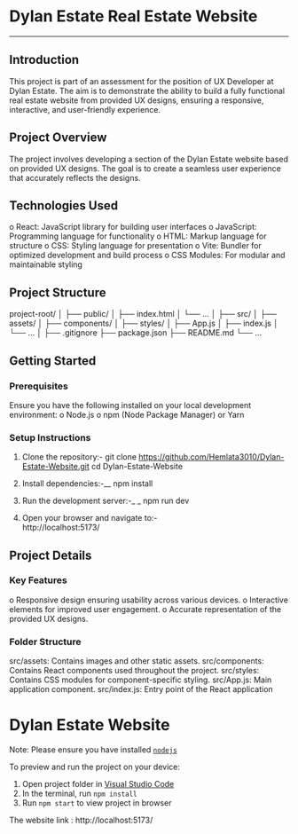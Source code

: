 
# Dylan Estate Real Estate Website
-----------------------------------------------------------------------------------------------------------------------------------------
## Introduction
This project is part of an assessment for the position of UX Developer at Dylan Estate. The aim is to demonstrate the ability to build a fully functional real estate website from provided UX designs, ensuring a responsive, interactive, and user-friendly experience.

## Project Overview
The project involves developing a section of the Dylan Estate website based on provided UX designs. The goal is to create a seamless user experience that accurately reflects the designs.

## Technologies Used
o React: JavaScript library for building user interfaces
o JavaScript: Programming language for functionality
o HTML: Markup language for structure
o CSS: Styling language for presentation
o Vite: Bundler for optimized development and build process
o CSS Modules: For modular and maintainable styling

## Project Structure
project-root/
│
├── public/
│   ├── index.html
│   └── ...
│
├── src/
│   ├── assets/
│   ├── components/
│   ├── styles/
│   ├── App.js
│   ├── index.js
│   └── ...
│
├── .gitignore
├── package.json
├── README.md
└── ...

## Getting Started

### Prerequisites
Ensure you have the following installed on your local development environment:
o Node.js
o npm (Node Package Manager) or Yarn

### Setup Instructions
1. Clone the repository:-
   git clone https://github.com/Hemlata3010/Dylan-Estate-Website.git
   cd Dylan-Estate-Website

2. Install dependencies:-__
   npm install

3. Run the development server:-_ _
   npm run dev

4. Open your browser and navigate to:-</br>
   http://localhost:5173/

## Project Details

### Key Features
o Responsive design ensuring usability across various devices.
o Interactive elements for improved user engagement.
o Accurate representation of the provided UX designs.

### Folder Structure
src/assets: Contains images and other static assets.
src/components: Contains React components used throughout the project.
src/styles: Contains CSS modules for component-specific styling.
src/App.js: Main application component.
src/index.js: Entry point of the React application



  # Dylan Estate Website

  Note: Please ensure you have installed <code><a href="https://nodejs.org/en/download/">nodejs</a></code>

  To preview and run the project on your device:
  1) Open project folder in <a href="https://code.visualstudio.com/download">Visual Studio Code</a>
  2) In the terminal, run `npm install`
  3) Run `npm start` to view project in browser

  The website link : http://localhost:5173/
  
